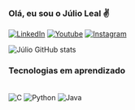 
### Olá, eu sou o Júlio Leal ✌️

[![LinkedIn](https://img.shields.io/badge/LinkedIn-0077B5?style=for-the-badge&logo=linkedin&logoColor=white)](https://www.linkedin.com/in/julio-leal-1ab532205?lipi=urn%3Ali%3Apage%3Ad_flagship3_profile_view_base_contact_details%3BRbAU7yZkS2S361D7R7Ttsw%3D%3D)
[![Youtube](https://img.shields.io/badge/YouTube-FF0000?style=for-the-badge&logo=youtube&logoColor=white)](https://www.youtube.com/@originis6855)
[![Instagram](https://img.shields.io/badge/Instagram-E4405F?style=for-the-badge&logo=instagram&logoColor=white)](https://www.instagram.com/leall_arts?igsh=c2NuOTcxOW5seWc5)

![Júlio GitHub stats](https://github-readme-stats.vercel.app/api?username=julio-leal&show_icons=true&theme=tokyonight)

### Tecnologias em aprendizado

<div style="display: inline_block"><br/>
<img align="center" alt="C" src="https://img.shields.io/badge/C-00599C?style=for-the-badge&logo=c&logoColor=white">
<img align="center" alt="Python" src="https://img.shields.io/badge/Python-14354C?style=for-the-badge&logo=python&logoColor=white">
<img align="center" alt="Java" src="https://img.shields.io/badge/Java-ED8B00?style=for-the-badge&logo=openjdk&logoColor=white">
</div>
